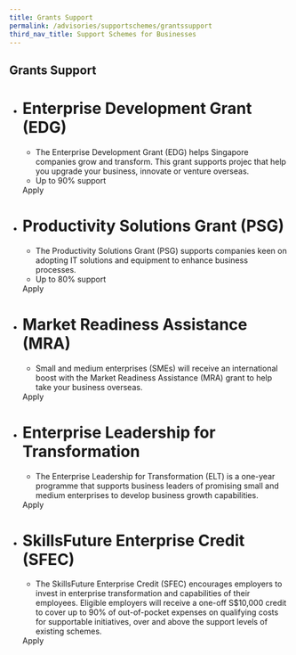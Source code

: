 ```yaml
---
title: Grants Support
permalink: /advisories/supportschemes/grantssupport
third_nav_title: Support Schemes for Businesses
---
```


## **Grants Support**

<div class="gobizfinapplyTable">
  <ul class="gobizfinapplyTable-firstTable">
    <li class="gobizfinapplyTable-firstTable_table">
      <h1 class="gobizfinapplyTable-firstTable_table__header">Enterprise Development Grant (EDG)</h1>
      <ul class="gobizfinapplyTable-firstTable_table__options">
        <li>The Enterprise Development Grant (EDG) helps Singapore companies grow and transform. This grant supports projec that help you upgrade your business, innovate or venture overseas.</li>
        <li>Up to 90% support</li>
      </ul>
      <div class="gobizfinapplyTable-firstTable_table__getstart">Apply</div>
    </li>
  </ul>
</div>

<div class="gobizfinapplyTable">
  <ul class="gobizfinapplyTable-firstTable">
    <li class="gobizfinapplyTable-firstTable_table">
      <h1 class="gobizfinapplyTable-firstTable_table__header">Productivity Solutions Grant (PSG)</h1>
      <ul class="gobizfinapplyTable-firstTable_table__options">
        <li>The Productivity Solutions Grant (PSG) supports companies keen on adopting IT solutions and equipment to enhance business processes.</li>
        <li>Up to 80% support</li>
      </ul>
      <div class="gobizfinapplyTable-firstTable_table__getstart">Apply</div>
    </li>
  </ul>
</div>

<div class="gobizfinapplyTable">
  <ul class="gobizfinapplyTable-firstTable">
    <li class="gobizfinapplyTable-firstTable_table">
      <h1 class="gobizfinapplyTable-firstTable_table__header">Market Readiness Assistance (MRA)</h1>
      <ul class="gobizfinapplyTable-firstTable_table__options">
        <li>Small and medium enterprises (SMEs) will receive an international boost with the Market Readiness Assistance (MRA) grant to help take your business overseas.</li>
      </ul>
      <div class="gobizfinapplyTable-firstTable_table__getstart">Apply</div>
    </li>
  </ul>
</div>

<div class="gobizfinapplyTable">
  <ul class="gobizfinapplyTable-firstTable">
    <li class="gobizfinapplyTable-firstTable_table">
      <h1 class="gobizfinapplyTable-firstTable_table__header">Enterprise Leadership for Transformation</h1>
      <ul class="gobizfinapplyTable-firstTable_table__options">
        <li>The Enterprise Leadership for Transformation (ELT) is a one-year programme that supports business leaders of promising small and medium enterprises to develop business growth capabilities.</li>
      </ul>
      <div class="gobizfinapplyTable-firstTable_table__getstart">Apply</div>
    </li>
  </ul>
</div>

<div class="gobizfinapplyTable">
  <ul class="gobizfinapplyTable-firstTable">
    <li class="gobizfinapplyTable-firstTable_table">
      <h1 class="gobizfinapplyTable-firstTable_table__header">SkillsFuture Enterprise Credit (SFEC)</h1>
      <ul class="gobizfinapplyTable-firstTable_table__options">
        <li>The SkillsFuture Enterprise Credit (SFEC) encourages employers to invest in enterprise transformation and capabilities of their employees. Eligible employers will receive a one-off S$10,000 credit to cover up to 90% of out-of-pocket expenses on qualifying costs for supportable initiatives, over and above the support levels of existing schemes.</li>
      </ul>
      <div class="gobizfinapplyTable-firstTable_table__getstart">Apply</div>
    </li>
  </ul>
</div>